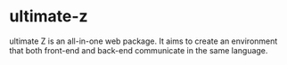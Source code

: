 # ultimate-z
ultimate Z is an all-in-one web package. It aims to create an environment that both front-end and back-end communicate in the same language.
